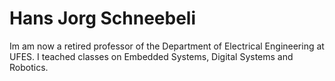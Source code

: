 # Hans Jorg Schneebeli

Im am now a retired professor of the Department of Electrical Engineering at UFES. 
I teached classes on Embedded Systems, Digital Systems and Robotics.

